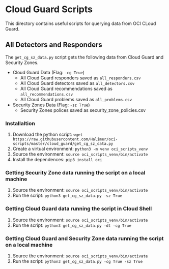 # Cloud Guard Scripts
This directory contains useful scripts for querying data from OCI CLoud Guard.

## All Detectors and Responders
The `get_cg_sz_data.py` script gets the following data from Cloud Guard and Security Zones.

- Cloud Guard Data (Flag: `-cg True`)
    - All Cloud Guard responders saved as `all_responders.csv`
    - All Cloud Guard detectors saved as `all_detectors.csv`
    - All Cloud Guard recommendations saved as `all_recommendations.csv`
    - All Cloud Guard problems saved as `all_problems.csv`
- Security Zones Data (Flag: `-sz True`)
    - Security Zones polices saved as security_zone_policies.csv

### Installaltion 
1. Download the python script:
```wget https://raw.githubusercontent.com/Halimer/oci-scripts/master/cloud_guard/get_cg_sz_data.py```
1. Create a virtual environment:
```python3 -m venv oci_scripts_venv```
1. Source the environment:
```source oci_scripts_venv/bin/activate```
1. Install the dependences:
```pip3 install oci```

### Getting Security Zone data running the script on a local machine
1. Source the environment:
```source oci_scripts_venv/bin/activate```
1. Run the script:
```python3 get_cg_sz_data.py -sz True```

### Getting Cloud Guard data running the script in Cloud Shell
1. Source the environment:
```source oci_scripts_venv/bin/activate```
1. Run the script:
```python3 get_cg_sz_data.py -dt -cg True```

### Getting Cloud Guard and Security Zone data running the script on a local machine
1. Source the environment:
```source oci_scripts_venv/bin/activate```
1. Run the script:
```python3 get_cg_sz_data.py -cg True -sz True```
